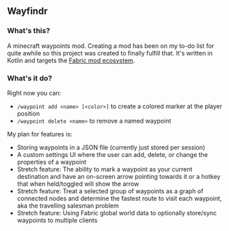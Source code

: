 ## Wayfindr

### What's this?
A minecraft waypoints mod. Creating a mod has been on my to-do list for quite awhile so this project was created to finally fulfill that. It's written in Kotlin and targets the [Fabric mod ecosystem](https://fabricmc.net/).

### What's it do?
Right now you can:

* `/waypoint add <name> [<color>]` to create a colored marker at the player position
* `/waypoint delete <name>` to remove a named waypoint

My plan for features is:

* Storing waypoints in a JSON file (currently just stored per session)
* A custom settings UI where the user can add, delete, or change the properties of a waypoint
* Stretch feature: The ability to mark a waypoint as your current destination and have an on-screen arrow pointing towards it or a hotkey that when held/toggled will show the arrow
* Stretch feature: Treat a selected group of waypoints as a graph of connected nodes and determine the fastest route to visit each waypoint, aka the travelling salesman problem
* Stretch feature: Using Fabric global world data to optionally store/sync waypoints to multiple clients